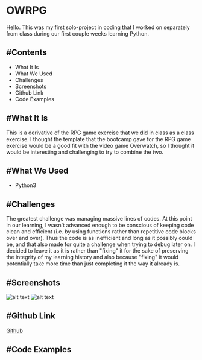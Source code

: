 # OWRPG

Hello. This was my first solo-project in coding that I worked on separately from class during our first couple weeks learning Python.

#Contents
--- 
  * What It Is
  * What We Used
  * Challenges
  * Screenshots
  * Github Link
  * Code Examples

#What It Is
---
This is a derivative of the RPG game exercise that we did in class as a class exercise. I thought the template that the bootcamp gave for the RPG game exercise would be a good fit with the video game Overwatch, so I thought it would be interesting and challenging to try to combine the two.

#What We Used
---
  * Python3

#Challenges
---
The greatest challenge was managing massive lines of codes. At this point in our learning, I wasn't advanced enough to be conscious of keeping code clean and efficient (i.e. by using functions rather than repetitive code blocks over and over). Thus the code is as inefficient and long as it possibly could be, and that also made for quite a challenge when trying to debug later on. I decided to leave it as it is rather than "fixing" it for the sake of preserving the integrity of my learning history and also because "fixing" it would potentially take more time than just completing it the way it already is.

#Screenshots
---
![alt text](https://github.com/ekim1707/secondclasspython/blob/master/screenshots/turtlestar.png 'turtlestar.png')
![alt text](https://github.com/ekim1707/secondclasspython/blob/master/screenshots/turtlestar1.png 'turtlestar1.png')

#Github Link
---
[Github](https://github.com/ekim1707/owrpg)

#Code Examples
---

